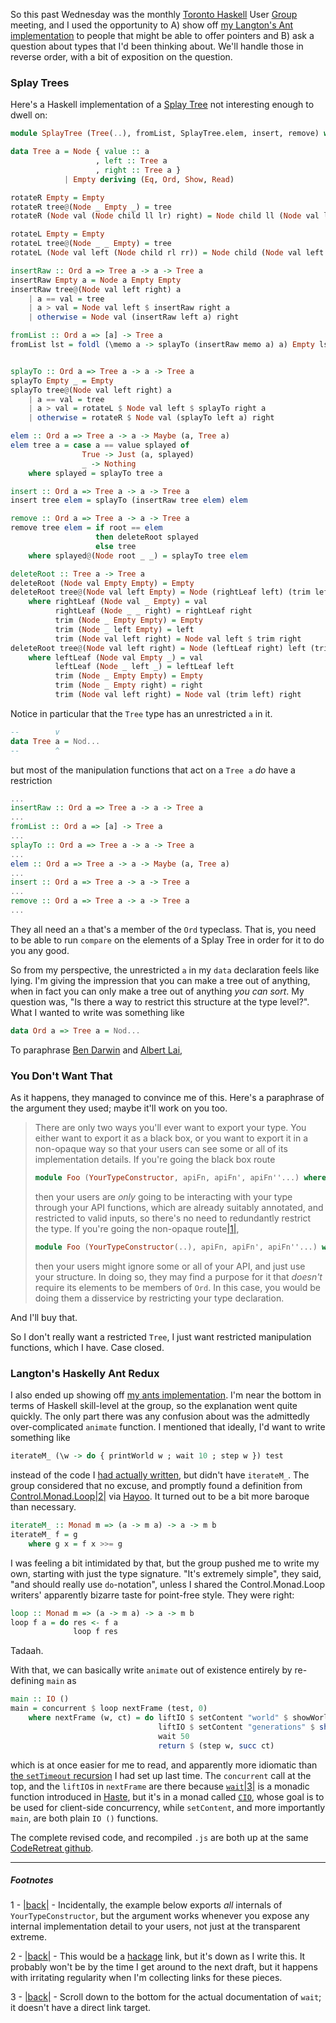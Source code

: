 So this past Wednesday was the monthly [Toronto Haskell](https://github.com/HaskellTO/projects) User [Group](https://groups.google.com/forum/#!forum/toronto-haskell) meeting, and I used the opportunity to A) show off [my Langton's Ant implementation](https://github.com/CodeRetreatTO/projects/blob/master/2014-09-langtons-ant/rabraham-and-inaimathi.hs) to people that might be able to offer pointers and B) ask a question about types that I'd been thinking about. We'll handle those in reverse order, with a bit of exposition on the question.

### <a name="splay-trees" href="#splay-trees"></a>Splay Trees

Here's a Haskell implementation of a [Splay Tree](https://en.wikipedia.org/wiki/Splay_tree) not interesting enough to dwell on:

```haskell
module SplayTree (Tree(..), fromList, SplayTree.elem, insert, remove) where

data Tree a = Node { value :: a
                   , left :: Tree a
                   , right :: Tree a }
            | Empty deriving (Eq, Ord, Show, Read)

rotateR Empty = Empty
rotateR tree@(Node _ Empty _) = tree
rotateR (Node val (Node child ll lr) right) = Node child ll (Node val lr right)

rotateL Empty = Empty
rotateL tree@(Node _ _ Empty) = tree
rotateL (Node val left (Node child rl rr)) = Node child (Node val left rl) rr

insertRaw :: Ord a => Tree a -> a -> Tree a
insertRaw Empty a = Node a Empty Empty
insertRaw tree@(Node val left right) a 
    | a == val = tree
    | a > val = Node val left $ insertRaw right a
    | otherwise = Node val (insertRaw left a) right

fromList :: Ord a => [a] -> Tree a
fromList lst = foldl (\memo a -> splayTo (insertRaw memo a) a) Empty lst


splayTo :: Ord a => Tree a -> a -> Tree a
splayTo Empty _ = Empty
splayTo tree@(Node val left right) a
    | a == val = tree
    | a > val = rotateL $ Node val left $ splayTo right a
    | otherwise = rotateR $ Node val (splayTo left a) right

elem :: Ord a => Tree a -> a -> Maybe (a, Tree a)
elem tree a = case a == value splayed of
                True -> Just (a, splayed)
                _ -> Nothing
    where splayed = splayTo tree a

insert :: Ord a => Tree a -> a -> Tree a
insert tree elem = splayTo (insertRaw tree elem) elem

remove :: Ord a => Tree a -> a -> Tree a
remove tree elem = if root == elem
                   then deleteRoot splayed
                   else tree
    where splayed@(Node root _ _) = splayTo tree elem

deleteRoot :: Tree a -> Tree a
deleteRoot (Node val Empty Empty) = Empty
deleteRoot tree@(Node val left Empty) = Node (rightLeaf left) (trim left) Empty
    where rightLeaf (Node val _ Empty) = val
          rightLeaf (Node _ _ right) = rightLeaf right
          trim (Node _ Empty Empty) = Empty
          trim (Node _ left Empty) = left
          trim (Node val left right) = Node val left $ trim right
deleteRoot tree@(Node val left right) = Node (leftLeaf right) left (trim right)
    where leftLeaf (Node val Empty _) = val
          leftLeaf (Node _ left _) = leftLeaf left
          trim (Node _ Empty Empty) = Empty
          trim (Node _ Empty right) = right
          trim (Node val left right) = Node val (trim left) right 
```

Notice in particular that the `Tree` type has an unrestricted `a` in it.

```haskell
--        v
data Tree a = Nod...
--        ^ 
```

but most of the manipulation functions that act on a `Tree a` *do* have a restriction

```haskell
...
insertRaw :: Ord a => Tree a -> a -> Tree a
...
fromList :: Ord a => [a] -> Tree a
...
splayTo :: Ord a => Tree a -> a -> Tree a
...
elem :: Ord a => Tree a -> a -> Maybe (a, Tree a)
...
insert :: Ord a => Tree a -> a -> Tree a
...
remove :: Ord a => Tree a -> a -> Tree a
...
```

They all need an `a` that's a member of the `Ord` typeclass. That is, you need to be able to run `compare` on the elements of a Splay Tree in order for it to do you any good.

So from my perspective, the unrestricted `a` in my `data` declaration feels like lying. I'm giving the impression that you can make a tree out of anything, when in fact you can only make a tree out of anything *you can sort*. My question was, "Is there a way to restrict this structure at the type level?". What I wanted to write was something like

```haskell
data Ord a => Tree a = Nod...
```

To paraphrase [Ben Darwin](https://github.com/bcdarwin) and [Albert Lai](http://www.cs.toronto.edu/~trebla/personal/index.html),

### <a name="you-dont-want-that" href="#you-dont-want-that"></a>You Don't Want That

As it happens, they managed to convince me of this. Here's a paraphrase of the argument they used; maybe it'll work on you too.

> There are only two ways you'll ever want to export your type. You either want to export it as a black box, or you want to export it in a non-opaque way so that your users can see some or all of its implementation details. If you're going the black box route  
>   
> ```haskell
> module Foo (YourTypeConstructor, apiFn, apiFn', apiFn''...) where ...
> ```
>   
> then your users are *only* going to be interacting with your type through your API functions, which are already suitably annotated, and restricted to valid inputs, so there's no need to redundantly restrict the type. If you're going the non-opaque route<a name="note-Fri-Sep-26-113506EDT-2014"></a>[|1|](#foot-Fri-Sep-26-113506EDT-2014),   
>   
> ```haskell
> module Foo (YourTypeConstructor(..), apiFn, apiFn', apiFn''...) where ...
> ```
>   
> then your users might ignore some or all of your API, and just use your structure. In doing so, they may find a purpose for it that *doesn't* require its elements to be members of `Ord`. In this case, you would be doing them a disservice by restricting your type declaration.  

And I'll buy that.

So I don't really want a restricted `Tree`, I just want restricted manipulation functions, which I have. Case closed.

### <a name="langtons-haskelly-ant-redux" href="#langtons-haskelly-ant-redux"></a>Langton's Haskelly Ant Redux

I also ended up showing off [my ants implementation](/article?name=langtons-ant-writeup.html). I'm near the bottom in terms of Haskell skill-level at the group, so the explanation went quite quickly. The only part there was any confusion about was the admittedly over-complicated `animate` function. I mentioned that ideally, I'd want to write something like

```haskell
iterateM_ (\w -> do { printWorld w ; wait 10 ; step w }) test
```

instead of the code I [had actually written](https://github.com/CodeRetreatTO/projects/blob/93983f74a5c9fab3fc472ebff971b034152a0c9b/2014-09-langtons-ant/rabraham-and-inaimathi.hs#L75-L81), but didn't have `iterateM_`. The group considered that no excuse, and promptly found a definition from [Control.Monad.Loop](https://github.com/mokus0/monad-loops)<a name="note-Fri-Sep-26-113520EDT-2014"></a>[|2|](#foot-Fri-Sep-26-113520EDT-2014) via [Hayoo](http://hayoo.fh-wedel.de/). It turned out to be a bit more baroque than necessary.

```haskell
iterateM_ :: Monad m => (a -> m a) -> a -> m b
iterateM_ f = g
    where g x = f x >>= g
```

I was feeling a bit intimidated by that, but the group pushed me to write my own, starting with just the type signature. "It's extremely simple", they said, "and should really use `do`-notation", unless I shared the Control.Monad.Loop writers' apparently bizarre taste for point-free style. They were right:

```haskell
loop :: Monad m => (a -> m a) -> a -> m b
loop f a = do res <- f a
              loop f res
```

Tadaah.

With that, we can basically write `animate` out of existence entirely by re-defining `main` as

```haskell
main :: IO ()
main = concurrent $ loop nextFrame (test, 0)
    where nextFrame (w, ct) = do liftIO $ setContent "world" $ showWorld w
                                 liftIO $ setContent "generations" $ show ct
                                 wait 50
                                 return $ (step w, succ ct)
```

which is at once easier for me to read, and apparently more idiomatic than [the `setTimeout` recursion](https://github.com/CodeRetreatTO/projects/blob/93983f74a5c9fab3fc472ebff971b034152a0c9b/2014-09-langtons-ant/rabraham-and-inaimathi.hs#L75-L81) I had set up last time. The `concurrent` call at the top, and the `liftIO`s in `nextFrame` are there because [`wait`](http://hackage.haskell.org/package/haste-compiler-0.4.2/docs/Haste-Concurrent.html)<a name="note-Fri-Sep-26-113536EDT-2014"></a>[|3|](#foot-Fri-Sep-26-113536EDT-2014) is a monadic function introduced in [Haste](http://haste-lang.org/), but it's in a monad called [`CIO`](http://hackage.haskell.org/package/haste-compiler-0.4.2/docs/Haste-Concurrent.html#t:CIO), whose goal is to be used for client-side concurrency, while `setContent`, and more importantly `main`, are both plain `IO ()` functions.

The complete revised code, and recompiled `.js` are both up at the same [CodeRetreat github](https://github.com/CodeRetreatTO/projects/blob/master/2014-09-langtons-ant/).

* * *
##### Footnotes

1 - <a name="foot-Fri-Sep-26-113506EDT-2014"></a>[|back|](#note-Fri-Sep-26-113506EDT-2014) - Incidentally, the example below exports *all* internals of `YourTypeConstructor`, but the argument works whenever you expose any internal implementation detail to your users, not just at the transparent extreme.

2 - <a name="foot-Fri-Sep-26-113520EDT-2014"></a>[|back|](#note-Fri-Sep-26-113520EDT-2014) - This would be a [hackage](http://hackage.haskell.org/) link, but it's down as I write this. It probably won't be by the time I get around to the next draft, but it happens with irritating regularity when I'm collecting links for these pieces.

3 - <a name="foot-Fri-Sep-26-113536EDT-2014"></a>[|back|](#note-Fri-Sep-26-113536EDT-2014) - Scroll down to the bottom for the actual documentation of `wait`; it doesn't have a direct link target.
